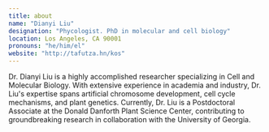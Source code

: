 ```yaml
---
title: about
name: "Dianyi Liu"
designation: "Phycologist. PhD in molecular and cell biology"
location: Los Angeles, CA 90001
pronouns: "he/him/el"
website: "http://tafutza.hn/kos"
---
```


Dr. Dianyi Liu is a highly accomplished researcher specializing in Cell and Molecular Biology. 
With extensive experience in academia and industry, Dr. Liu's expertise spans artificial chromosome 
development, cell cycle mechanisms, and plant genetics. Currently, Dr. Liu is a Postdoctoral Associate 
at the Donald Danforth Plant Science Center, contributing to groundbreaking research in collaboration 
with the University of Georgia.
